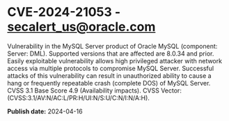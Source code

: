 # CVE-2024-21053 - secalert_us@oracle.com

Vulnerability in the MySQL Server product of Oracle MySQL (component: Server: DML).  Supported versions that are affected are 8.0.34 and prior. Easily exploitable vulnerability allows high privileged attacker with network access via multiple protocols to compromise MySQL Server.  Successful attacks of this vulnerability can result in unauthorized ability to cause a hang or frequently repeatable crash (complete DOS) of MySQL Server. CVSS 3.1 Base Score 4.9 (Availability impacts).  CVSS Vector: (CVSS:3.1/AV:N/AC:L/PR:H/UI:N/S:U/C:N/I:N/A:H).

**Publish date:** 2024-04-16
